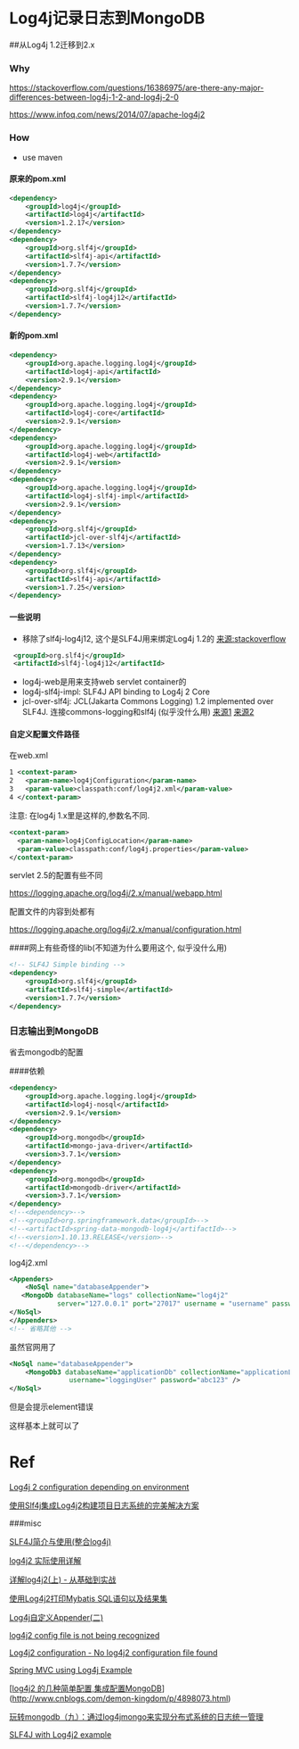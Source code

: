 # Log4j记录日志到MongoDB

##从Log4j 1.2迁移到2.x

### Why

https://stackoverflow.com/questions/16386975/are-there-any-major-differences-between-log4j-1-2-and-log4j-2-0

https://www.infoq.com/news/2014/07/apache-log4j2

### How

- use maven

#### 原来的pom.xml

```xml
<dependency>
    <groupId>log4j</groupId>
    <artifactId>log4j</artifactId>
    <version>1.2.17</version>
</dependency>
<dependency>
    <groupId>org.slf4j</groupId>
    <artifactId>slf4j-api</artifactId>
    <version>1.7.7</version>
</dependency>
<dependency>
    <groupId>org.slf4j</groupId>
    <artifactId>slf4j-log4j12</artifactId>
    <version>1.7.7</version>
</dependency>
```

#### 新的pom.xml

```xml
<dependency>
    <groupId>org.apache.logging.log4j</groupId>
    <artifactId>log4j-api</artifactId>
    <version>2.9.1</version>
</dependency>
<dependency>
    <groupId>org.apache.logging.log4j</groupId>
    <artifactId>log4j-core</artifactId>
    <version>2.9.1</version>
</dependency>
<dependency>
    <groupId>org.apache.logging.log4j</groupId>
    <artifactId>log4j-web</artifactId>
    <version>2.9.1</version>
</dependency>
<dependency>
    <groupId>org.apache.logging.log4j</groupId>
    <artifactId>log4j-slf4j-impl</artifactId>
    <version>2.9.1</version>
</dependency>
<dependency>
    <groupId>org.slf4j</groupId>
    <artifactId>jcl-over-slf4j</artifactId>
    <version>1.7.13</version>
</dependency>
<dependency>
    <groupId>org.slf4j</groupId>
    <artifactId>slf4j-api</artifactId>
    <version>1.7.25</version>
</dependency>
```

#### 一些说明

- 移除了slf4j-log4j12, 这个是SLF4J用来绑定Log4j 1.2的 [来源:stackoverflow](https://stackoverflow.com/questions/31044619/difference-between-slf4j-log4j12-and-log4j-over-slf4j)

```xml
 <groupId>org.slf4j</groupId>
 <artifactId>slf4j-log4j12</artifactId>
```

- log4j-web是用来支持web servlet container的
- log4j-slf4j-impl: SLF4J API binding to Log4j 2 Core
- jcl-over-slf4j: JCL(Jakarta Commons Logging) 1.2 implemented over SLF4J. 连接commons-logging和slf4j (似乎没什么用) [来源1](https://blog.csdn.net/fenglixiong123/article/details/79162484) [来源2](https://www.slf4j.org/legacy.html)

#### 自定义配置文件路径

在web.xml

```xml
1 <context-param>  
2   <param-name>log4jConfiguration</param-name>  
3   <param-value>classpath:conf/log4j2.xml</param-value>  
4 </context-param>
```

注意: 在log4j 1.x里是这样的,参数名不同.

```xml
<context-param>
  <param-name>log4jConfigLocation</param-name>
  <param-value>classpath:conf/log4j.properties</param-value>
</context-param>
```

servlet 2.5的配置有些不同

https://logging.apache.org/log4j/2.x/manual/webapp.html

配置文件的内容到处都有

https://logging.apache.org/log4j/2.x/manual/configuration.html

####网上有些奇怪的lib(不知道为什么要用这个, 似乎没什么用)

```xml
<!-- SLF4J Simple binding -->
<dependency>
    <groupId>org.slf4j</groupId>
    <artifactId>slf4j-simple</artifactId>
    <version>1.7.7</version>
</dependency>
```

### 日志输出到MongoDB

省去mongodb的配置

####依赖

```xml
<dependency>
    <groupId>org.apache.logging.log4j</groupId>
    <artifactId>log4j-nosql</artifactId>
    <version>2.9.1</version>
</dependency>
<dependency>
    <groupId>org.mongodb</groupId>
    <artifactId>mongo-java-driver</artifactId>
    <version>3.7.1</version>
</dependency>
<dependency>
    <groupId>org.mongodb</groupId>
    <artifactId>mongodb-driver</artifactId>
    <version>3.7.1</version>
</dependency>
<!--<dependency>-->
<!--<groupId>org.springframework.data</groupId>-->
<!--<artifactId>spring-data-mongodb-log4j</artifactId>-->
<!--<version>1.10.13.RELEASE</version>-->
<!--</dependency>-->
```

log4j2.xml

```xml
<Appenders>
    <NoSql name="databaseAppender">
   <MongoDb databaseName="logs" collectionName="log4j2"
            server="127.0.0.1" port="27017" username = "username" password =              "password" />
</NoSql>
</Appenders>
<!-- 省略其他 -->
```

虽然官网用了

```xml
<NoSql name="databaseAppender">
    <MongoDb3 databaseName="applicationDb" collectionName="applicationLog" server="mongo.example.org"
               username="loggingUser" password="abc123" />
</NoSql>
```

但是会提示element错误

这样基本上就可以了

# Ref

[Log4j 2 configuration depending on environment](https://blog.oio.de/2015/04/27/log4j-2-configuration-depending-environment/)

[使用Slf4j集成Log4j2构建项目日志系统的完美解决方案](https://www.cnblogs.com/hafiz/p/6160298.html)

###misc

[SLF4J简介与使用(整合log4j)](https://blog.csdn.net/jiapengcs/article/details/73359918)

[log4j2 实际使用详解](https://blog.csdn.net/vbirdbest/article/details/71751835)

[详解log4j2(上) - 从基础到实战](https://www.cnblogs.com/sa-dan/p/6837225.html)

[使用Log4j2打印Mybatis SQL语句以及结果集](https://blog.csdn.net/z69183787/article/details/52925567)

[Log4j自定义Appender(二)](http://lucien-zzy.iteye.com/blog/2285967)

[log4j2 config file is not being recognized](https://stackoverflow.com/questions/22107849/log4j2-config-file-is-not-being-recognized)

[Log4j2 configuration - No log4j2 configuration file found](https://stackoverflow.com/questions/25487116/log4j2-configuration-no-log4j2-configuration-file-found)

[Spring MVC using Log4j Example](https://examples.javacodegeeks.com/enterprise-java/spring/mvc/spring-mvc-using-log4j-example/)

[[log4j2 的几种简单配置,集成配置MongoDB](https://www.cnblogs.com/demon-kingdom/articles/4898073.html)](http://www.cnblogs.com/demon-kingdom/p/4898073.html)

[玩转mongodb（九）：通过log4jmongo来实现分布式系统的日志统一管理](https://www.cnblogs.com/zhouqinxiong/p/6822260.html)

[SLF4J with Log4j2 example](https://www.logicbig.com/tutorials/misc/java-logging/slf4j-with-log4j2.html)